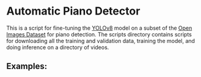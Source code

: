 # Automatic Piano Detector
This is a script for fine-tuning the [YOLOv8](https://github.com/ultralytics/ultralytics)
model on a subset of the [Open Images Dataset](https://storage.googleapis.com/openimages/web/index.html)
for piano detection.
The scripts directory contains scripts for downloading all the training 
and validation data, training the model, and doing inference on a 
directory of videos.

## Examples:
